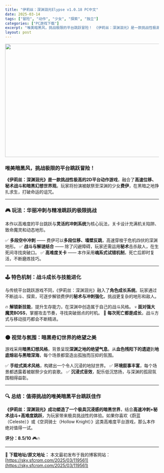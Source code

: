 ```yaml
---
title: "伊莉丝：深渊洄光Elypse v1.0.18 PC中文"
date: 2025-03-14
tags: ["冒险", "动作", "少女", "探索", "独立"]
categories: ["PC游戏下载"]
excerpt: "唯美暗黑风，挑战极限的平台跳跃冒险！ 《伊莉丝：深渊洄光》是一款挑战性极高的2D平台动作游戏，融合了高速位移、秘术战斗和暗黑幻想世界观。玩家将扮演被献祭至深渊的少女费伊，在黑暗之地挣扎求生，打破命运的诅咒。 🎮 玩法：华丽冲刺与精准跳跃的极限挑战 本作以高难度的平台跳跃与灵活的冲刺系统为核心玩法，关&hellip;"
layout: post
---
```


<img class="aligncenter size-full wp-image-119562" src="https://sky.sfcrom.com/wp-content/uploads/2025/03/2025031402364471.webp" alt="" width="660" height="370" />
<h3><strong>唯美暗黑风，挑战极限的平台跳跃冒险！</strong></h3>
<strong>《伊莉丝：深渊洄光》是一款挑战性极高的2D平台动作游戏</strong>，融合了<strong>高速位移、秘术战斗和暗黑幻想世界观</strong>。玩家将扮演被献祭至深渊的少女<strong>费伊</strong>，在黑暗之地挣扎求生，打破命运的诅咒。

<hr />

<h3><strong>🎮 玩法：华丽冲刺与精准跳跃的极限挑战</strong></h3>
本作以高难度的平台跳跃与<strong>灵活的冲刺系统</strong>为核心玩法，关卡设计充满机关陷阱、致命魔灵和动态地形。

✅ <strong>多段空中冲刺</strong> —— 费伊可以<strong>多段位移、墙壁反跳</strong>，高速穿梭于危机四伏的深渊地形。
✅ <strong>战斗与解谜结合</strong> —— 除了闪避障碍，玩家还需运用<strong>秘术</strong>击杀敌人，在生死间寻找突破口。
✅ <strong>高难度关卡</strong> —— 本作采用<strong>魂系式试错机制</strong>，死亡后即时复活，不断磨炼技巧。

<hr />

<h3><strong>🕹️ 特色机制：战斗成长与技能进化</strong></h3>
与传统平台跳跃游戏不同，《伊莉丝：深渊洄光》融入了<strong>角色成长系统</strong>。玩家通过不断战斗、探索，可逐步解锁费伊的<strong>秘术与冲刺强化</strong>，挑战更复杂的地形和敌人。

🔥 <strong>解锁新技能</strong>，提升生存能力，在深渊中创造属于自己的战斗风格。
💀 <strong>面对强大魔灵BOSS</strong>，掌握攻击节奏，寻找突破弱点的时机。
🔁 <strong>每次死亡都是成长</strong>，战斗方式与移动技巧都会不断精进。

<hr />

<h3><strong>🌑 视觉与氛围：暗黑奇幻世界的绝望之美</strong></h3>
游戏采用<strong>暗黑幻想风格</strong>，背景呈现<strong>深渊之地的绝望气息</strong>。从<strong>血色残阳下的遗迹</strong>到<strong>地底熔岩与黑暗深海</strong>，每个场景都营造出孤独而压抑的氛围。

✅ <strong>手绘式美术风格</strong>，构建出一个令人沉浸的地狱世界。
✅ <strong>环境叙事丰富</strong>，每个场景都透露着被献祭少女的哀歌。
✅ <strong>沉浸式音效</strong>，配乐低沉悠扬，与深渊的孤寂氛围相得益彰。

<hr />

<h3><strong>🔍 总结：值得挑战的唯美暗黑平台跳跃佳作</strong></h3>
<strong>《伊莉丝：深渊洄光》成功塑造了一个极具沉浸感的暗黑世界</strong>，结合<strong>高速冲刺+秘术战斗+高难度跳跃</strong>，为玩家带来极具挑战性的体验。如果你喜欢《蔚蓝（Celeste）》或《空洞骑士（Hollow Knight）》这类高难度平台游戏，那么本作绝对值得一试。

<strong>评分：8.5/10</strong> 🎮🔥

---
📖 **下载地址/原文地址：** 本文最初发布于我的博客网站：[https://sky.sfcrom.com/2025/03/119561](https://sky.sfcrom.com/2025/03/119561)
